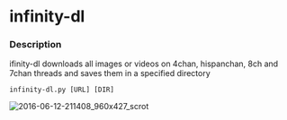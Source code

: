 # infinity-dl
### Description
ifinity-dl downloads all images or videos on 4chan, hispanchan, 8ch and 7chan threads and saves them in a specified directory
```
infinity-dl.py [URL] [DIR]
```
![2016-06-12-211408_960x427_scrot](https://cloud.githubusercontent.com/assets/7110233/15993202/eb3114a2-30e6-11e6-9fd7-a29c7762813a.png)
